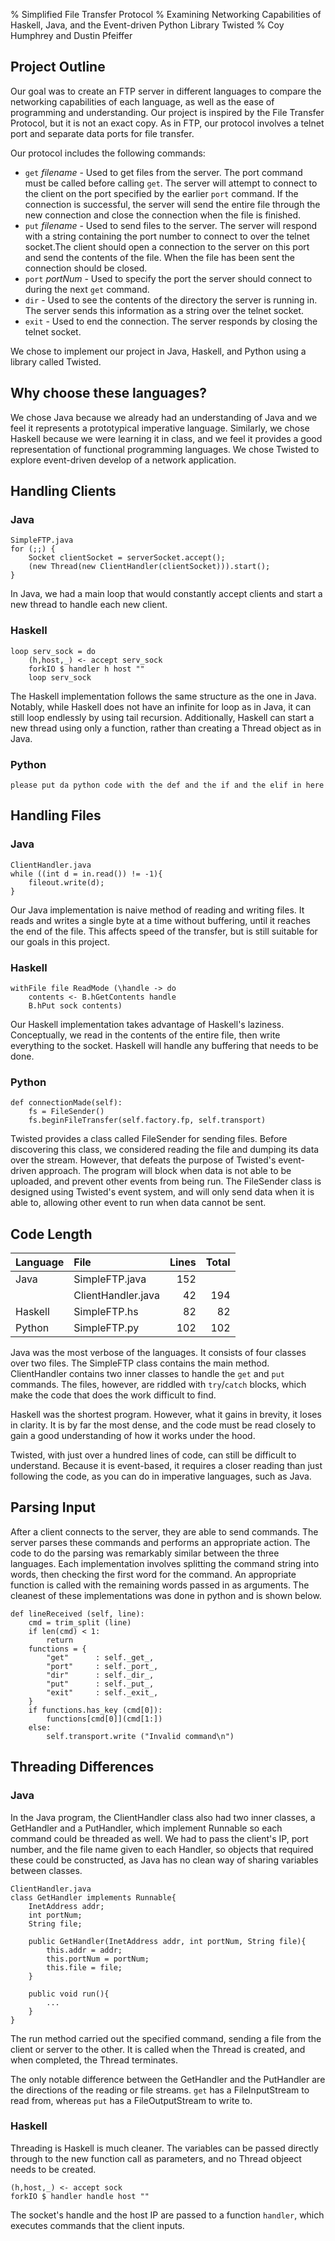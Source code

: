 % Simplified File Transfer Protocol
% Examining Networking Capabilities of Haskell, Java, and the Event-driven Python Library Twisted
% Coy Humphrey and Dustin Pfeiffer


Project Outline
---

Our goal was to create an FTP server in different languages to compare the networking capabilities of each language, as well as
the ease of programming and understanding. Our project is inspired by the File Transfer Protocol, but it is not an exact copy.
As in FTP, our protocol involves a telnet port and separate data ports for file transfer.

Our protocol includes the following commands:

*  `get` *filename* - Used to get files from the server. The port command must be called before calling
`get`. The server will attempt to connect to the client on the port specified by the earlier `port`
command. If the connection is successful, the server will send the entire file through the new 
connection and close the connection when the file is finished.
*  `put` *filename* - Used to send files to the server. The server will respond with a string containing 
the port number to connect to over the telnet socket.The client should open a connection to the server
on this port and send the contents of the file. When the file has been sent the connection should be 
closed.
*  `port` *portNum* - Used to specify the port the server should connect to during the next `get` command.
*  `dir` - Used to see the contents of the directory the server is running in. The server sends this
information as a string over the telnet socket.
*  `exit` - Used to end the connection. The server responds by closing the telnet socket.

We chose to implement our project in Java, Haskell, and Python using a library called Twisted.

Why choose these languages?
---

We chose Java because we already had an understanding of Java and we feel it represents a prototypical imperative language.
Similarly, we chose Haskell because we were learning it in class, and we feel it provides a good representation of functional
programming languages. We chose Twisted to explore event-driven develop of a network application.

Handling Clients
---
### Java

~~~ {.java}
SimpleFTP.java
for (;;) {
    Socket clientSocket = serverSocket.accept();
    (new Thread(new ClientHandler(clientSocket))).start();
}
~~~

In Java, we had a main loop that would constantly accept clients and start a new thread to
handle each new client. 

### Haskell
~~~ {.haskell}
loop serv_sock = do 
    (h,host,_) <- accept serv_sock
    forkIO $ handler h host ""
    loop serv_sock
~~~

The Haskell implementation follows the same structure as the one in Java. Notably, while 
Haskell does not have an infinite for loop as in Java, it can still loop endlessly by using
tail recursion. Additionally, Haskell can start a new thread using only a function, rather than creating a Thread object as in Java.

### Python
~~~ {.python}
please put da python code with the def and the if and the elif in here
~~~

Handling Files
---

### Java

~~~ {.java}
ClientHandler.java
while ((int d = in.read()) != -1){
    fileout.write(d);
}
~~~

Our Java implementation is naive method of reading and writing files. It reads and writes
a single byte at a time without buffering, until it reaches the end of the file. This affects
speed of the transfer, but is still suitable for our goals in this project.

### Haskell

~~~ {.haskell}
withFile file ReadMode (\handle -> do
    contents <- B.hGetContents handle
    B.hPut sock contents)
~~~

Our Haskell implementation takes advantage of Haskell's laziness. Conceptually, we read in the
contents of the entire file, then write everything to the socket. Haskell will handle any
buffering that needs to be done.

### Python

~~~ {.python}
def connectionMade(self):
    fs = FileSender()
    fs.beginFileTransfer(self.factory.fp, self.transport)
~~~

Twisted provides a class called FileSender for sending files. Before discovering this class, we considered reading the file
and dumping its data over the stream. However, that defeats the purpose of Twisted's event-driven approach. The program will block when data is not able to be uploaded, and prevent other events from being run. The FileSender class is designed using
Twisted's event system, and will only send data when it is able to, allowing other event to run when data cannot be sent.

Code Length
---

| Language | File               | Lines    | Total |
|:---------|:-------------------|---------:|------:|
| Java     | SimpleFTP.java     | 152      |       |
|          | ClientHandler.java | 42       | 194   |
| Haskell  | SimpleFTP.hs       | 82       | 82    |
| Python   | SimpleFTP.py       | 102      | 102   |

Java was the most verbose of the languages. It consists of four classes over two files.
The SimpleFTP class contains the main method. ClientHandler contains two inner classes to
handle the `get` and `put` commands. The files, however, are riddled with `try`/`catch`
blocks, which make the code that does the work difficult to find.

Haskell was the shortest program. However, what it gains in brevity, it loses in clarity.
It is by far the most dense, and the code must be read closely to gain a good understanding
of how it works under the hood.

Twisted, with just over a hundred lines of code, can still be difficult to understand. Because
it is event-based, it requires a closer reading than just following the code, as you can do
in imperative languages, such as Java.

Parsing Input
---

After a client connects to the server, they are able to send commands. The server parses these commands
and performs an appropriate action. The code to do the parsing was remarkably similar between the three
languages. Each implementation involves splitting the command string into words, then checking the first
word for the command. An appropriate function is called with the remaining words passed in as arguments.
The cleanest of these implementations was done in python and is shown below.

~~~ {.python}
def lineReceived (self, line):
    cmd = trim_split (line)
    if len(cmd) < 1:
        return
    functions = {
        "get"      : self._get_,
        "port"     : self._port_,
        "dir"      : self._dir_,
        "put"      : self._put_,
        "exit"     : self._exit_,
    }
    if functions.has_key (cmd[0]):
        functions[cmd[0]](cmd[1:])
    else:
        self.transport.write ("Invalid command\n")
~~~

Threading Differences
---
### Java

In the Java program, the ClientHandler class also had two inner classes, a GetHandler and
a PutHandler, which implement Runnable so each command could be threaded as well. We had to 
pass the client's IP, port number, and the file name given to each Handler, so objects that
required these could be constructed, as Java has no clean way of sharing variables between
classes.

~~~ {.java}
ClientHandler.java
class GetHandler implements Runnable{
    InetAddress addr;
    int portNum;
    String file;

    public GetHandler(InetAddress addr, int portNum, String file){
        this.addr = addr;
        this.portNum = portNum;
        this.file = file;
    }
    
    public void run(){
        ...
    }
}
~~~

The run method carried out the specified command, sending a file from the client or server to the
other. It is called when the Thread is created, and when completed, the Thread terminates.

The only notable difference between the GetHandler and the PutHandler are the directions of the
reading or file streams. `get` has a FileInputStream to read from, whereas `put` has a
FileOutputStream to write to.

### Haskell

Threading is Haskell is much cleaner. The variables can be passed directly through to the new
function call as parameters, and no Thread objeect needs to be created.

~~~ {.haskell}
(h,host,_) <- accept sock
forkIO $ handler handle host ""
~~~

The socket's handle and the host IP are passed to a function `handler`, which executes commands
that the client inputs.
